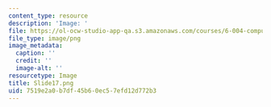```yaml
---
content_type: resource
description: 'Image: '
file: https://ol-ocw-studio-app-qa.s3.amazonaws.com/courses/6-004-computation-structures-spring-2017/7519e2a0b7df45b60ec57efd12d772b3_Slide17.png
file_type: image/png
image_metadata:
  caption: ''
  credit: ''
  image-alt: ''
resourcetype: Image
title: Slide17.png
uid: 7519e2a0-b7df-45b6-0ec5-7efd12d772b3
---
```

